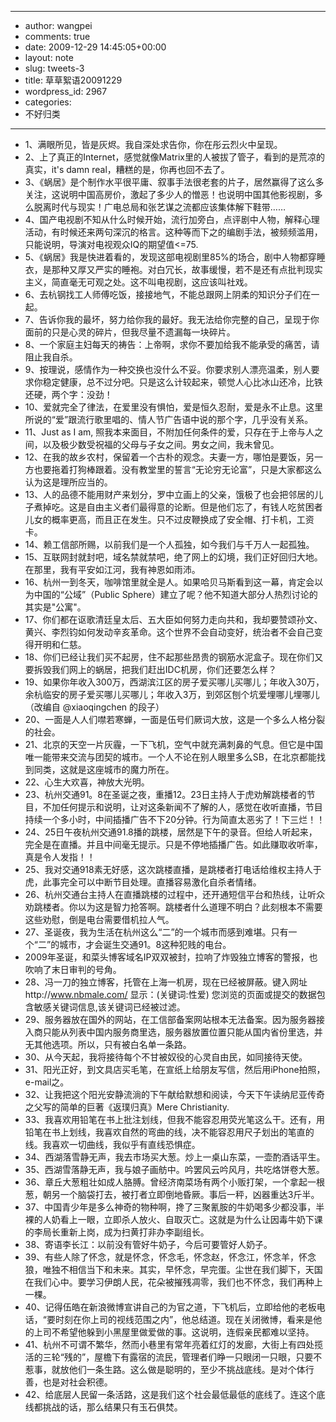- --
- author: wangpei
- comments: true
- date: 2009-12-29 14:45:05+00:00
- layout: note
- slug: tweets-3
- title: 草草絮语20091229
- wordpress_id: 2967
- categories:
- 不好归类
- --
- 1、满眼所见，皆是灰烬。我自深处求告你，你在彤云烈火中呈现。
- 2、上了真正的Internet，感觉就像Matrix里的人被拔了管子，看到的是荒凉的真实，it's damn real，糟糕的是，你再也回不去了。
- 3、《蜗居》是个制作水平很平庸、叙事手法很老套的片子，居然赢得了这么多关注，这说明中国高房价，激起了多少人的憎恶！也说明中国其他影视剧，多么脱离时代与现实！广电总局和张艺谋之流都应该集体解下鞋带……
- 4、国产电视剧不知从什么时候开始，流行加旁白，点评剧中人物，解释心理活动，有时候还来两句深沉的格言。这种等而下之的编剧手法，被频频滥用，只能说明，导演对电视观众IQ的期望值<=75.
- 5、《蜗居》我是快进着看的，发现这部电视剧里85%的场合，剧中人物都穿睡衣，是那种又厚又严实的睡袍。对白冗长，故事缓慢，若不是还有点批判现实主义，简直毫无可观之处。这不叫电视剧，这应该叫社戏。  
- 6、去杭钢找工人师傅吃饭，接接地气，不能总跟网上阴柔的知识分子们在一起。 
- 7、告诉你我的最坏，努力给你我的最好。我无法给你完整的自己，呈现于你面前的只是心灵的碎片，但我尽量不遗漏每一块碎片。
- 8、一个家庭主妇每天的祷告：上帝啊，求你不要加给我不能承受的痛苦，请阻止我自杀。
- 9、按理说，感情作为一种交换也没什么不妥。你要求别人漂亮温柔，别人要求你稳定健康，总不过分吧。只是这么计较起来，顿觉人心比冰山还冷，比铁还硬，两个字：没劲！
- 10、爱就完全了律法，在爱里没有惧怕，爱是恒久忍耐，爱是永不止息。这里所说的“爱”跟流行歌里唱的、情人节广告语中说的那个字，几乎没有关系。
- 11、Just as I am, 照我本来面目，不附加任何条件的爱，只存在于上帝与人之间，以及极少数受祝福的父母与子女之间。男女之间，我未曾见。
- 12、在我的故乡农村，保留着一个古朴的观念。夫妻一方，哪怕是要饭，另一方也要拖着打狗棒跟着。没有教堂里的誓言“无论穷无论富”，只是大家都这么认为这是理所应当的。
- 13、人的品德不能用财产来划分，罗中立画上的父亲，饿极了也会把邻居的儿子煮掉吃。这是自由主义者们最得意的论断。但是他们忘了，有钱人吃贫困者儿女的概率更高，而且正在发生。只不过皮鞭换成了安全帽、打卡机，工资卡。
- 14、赖工信部所赐，以前我们是一个人孤独，如今我们与千万人一起孤独。
- 15、互联网封就封吧，域名禁就禁吧，绝了网上的幻境，我们正好回归大地。在那里，我有平安如江河，我有神恩如雨沛。
- 16、杭州一到冬天，咖啡馆里就全是人。如果哈贝马斯看到这一幕，肯定会以为中国的“公域”（Public Sphere）建立了呢？他不知道大部分人热烈讨论的其实是"公寓"。
- 17、你们都在讴歌清廷皇太后、五大臣如何努力走向共和，我却要赞颂孙文、黄兴、李烈钧如何发动辛亥革命。这个世界不会自动变好，统治者不会自己变得开明和仁慈。
- 18、你们已经让我们买不起房，住不起那些昂贵的钢筋水泥盒子。现在你们又要拆毁我们网上的蜗居，把我们赶出IDC机房，你们还要怎么样？
- 19、如果你年收入300万，西湖滨江区的房子爱买哪儿买哪儿；年收入30万，余杭临安的房子爱买哪儿买哪儿；年收入3万，到郊区刨个坑爱埋哪儿埋哪儿 （改编自 @xiaoqingchen 的段子）
- 20、一面是人人们噤若寒蝉，一面是伍号们厥词大放，这是一个多么人格分裂的社会。
- 21、北京的天空一片灰霾，一下飞机，空气中就充满刺鼻的气息。但它是中国唯一能带来交流与团契的城市。一个人不论在别人眼里多么SB，在北京都能找到同类，这就是这座城市的魔力所在。
- 22、心生大欢喜，神放大光明。
- 23、杭州交通91。8在圣诞之夜，重播12。23日主持人于虎劝解跳楼者的节目，不加任何提示和说明，让对这条新闻不了解的人，感觉在收听直播，节目持续一个多小时，中间插播广告不下20分钟。行为简直太恶劣了！下三烂！！
- 24、25日午夜杭州交通91.8播的跳楼，居然是下午的录音。但给人听起来，完全是在直播。并且中间毫无提示。只是不停地插播广告。如此赚取收听率，真是令人发指！！
- 25、我对交通918素无好感，这次跳楼直播，是跳楼者打电话给维权主持人于虎，此事完全可以中断节目处理。直播容易激化自杀者情绪。 
- 26、杭州交通台主持人在直播跳楼的过程中，还开通短信平台和热线，让听众劝跳楼者。你以为这是智力抢答啊。跳楼者什么道理不明白？此刻根本不需要这些劝慰，倒是电台需要借机拉人气。
- 27、圣诞夜，我为生活在杭州这么“二”的一个城市而感到难堪。只有一个“二”的城市，才会诞生交通91。8这种犯贱的电台。
- 2009年圣诞，和菜头博客域名IP双双被封，拉响了炸毁独立博客的警报，也吹响了末日审判的号角。
- 28、冯一刀的独立博客，托管在上海一机房，现在已经被屏蔽。键入网址http://www.nbmale.com/ 显示：(关键词:性爱) 您浏览的页面或提交的数据包含敏感关键词信息,该关键词已经被过滤。
- 29、服务器放在国外的网站，在工信部备案网站根本无法备案。因为服务器接入商只能从列表中国内服务商里选，服务器放置位置只能从国内省份里选，并无其他选项。所以，只有被白名单一条路。
- 30、从今天起，我将接待每个不甘被奴役的心灵自由民，如同接待天使。
- 31、阳光正好，到文具店买毛笔，在宣纸上给朋友写信，然后用iPhone拍照，e-mail之。
- 32、让我把这个阳光安静流淌的下午献给默想和阅读，今天下午读纳尼亚传奇之父写的简单的巨著《返璞归真》Mere Christianity.
- 33、我喜欢用铅笔在书上批注划线，但我不能容忍用荧光笔这么干。还有，用铅笔在书上划线，我喜欢自然的弯曲的线，决不能容忍用尺子划出的笔直的线。我喜欢一切曲线，我似乎有直线恐惧症。
- 34、西湖落雪静无声，我去市场买大葱。炒上一桌山东菜，一壶酌酒话平生。
- 35、西湖雪落静无声，我与娘子画舫中。吟罢风云吟风月，共吃烙饼卷大葱。
- 36、章丘大葱粗壮如成人胳膊。曾经济南菜场有两个小贩打架，一个拿起一根葱，朝另一个脑袋打去，被打者立即倒地昏厥。事后一秤，凶器重达3斤半。
- 37、中国青少年是多么神奇的物种啊，搀了三聚氰胺的牛奶喝多少都没事，半裸的人奶看上一眼，立即杀人放火、自取灭亡。这就是为什么让因毒牛奶下课的李局长重新上岗，成为扫黄打非办李副组长。
- 38、寄语李长江：以前没有管好牛奶子，今后可要管好人奶子。
- 39、有些人除了怀念，就是怀念，怀念毛，怀念赵，怀念江，怀念羊，怀念狼，唯独不相信当下和未来。其实，早怀念，早完蛋。尘世在我们脚下，天国在我们心中。要学习伊朗人民，花朵被摧残凋零，我们也不怀念，我们再种上一棵。
- 40、记得伍皓在新浪微博宣讲自己的为官之道，下飞机后，立即给他的老板电话，“要时刻在你上司的视线范围之内”，他总结道。现在关闭微博，看来是他的上司不希望他躲到小黑屋里做爱做的事。这说明，连假亲民都难以坚持。
- 41、杭州不可谓不繁华，然而小巷里有常年亮着红灯的发廊，大街上有四处揽活的三轮“残的”，屋檐下有露宿的流民，管理者们睁一只眼闭一只眼，只要不惹事，就放他们一条生路。这么做是聪明的，至少不挑战底线。是对个体行善，也是对社会积德。
- 42、给底层人民留一条活路，这是我们这个社会最低最低的底线了。连这个底线都挑战的话，那么结果只有玉石俱焚。 
